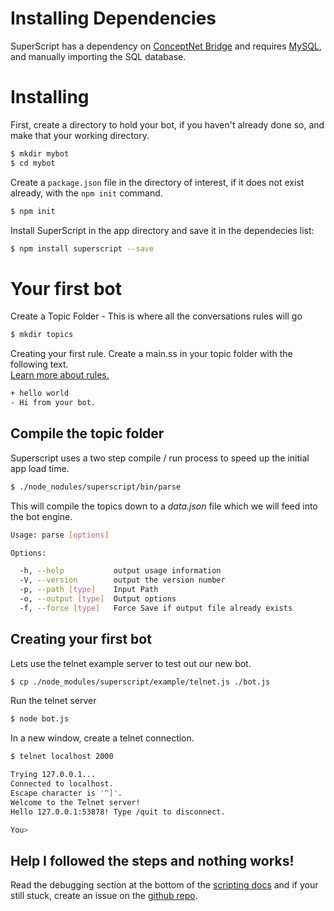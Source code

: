 
# Installing Dependencies

SuperScript has a dependency on <a href="https://github.com/silentrob/conceptnet" title="Helps setup Concept 4 Database with MySQL and provides some sugar for getting some data out">ConceptNet Bridge</a> and requires <a href="http://mysql.com">MySQL</a>, and manually importing the SQL database.


# Installing

First, create a directory to hold your bot, if you haven't already done so, and make that your working directory.
```sh
$ mkdir mybot
$ cd mybot
```

Create a `package.json` file in the directory of interest, if it does not exist already, with the `npm init` command.

```sh
$ npm init
```

Install SuperScript in the app directory and save it in the dependecies list:

```sh
$ npm install superscript --save
```

# Your first bot

Create a Topic Folder - This is where all the conversations rules will go

```sh
$ mkdir topics
```


Creating your first rule. Create a main.ss in your topic folder with the following text. <br/>[Learn more about rules.](/documentation/scripting)

```sh
+ hello world
- Hi from your bot.
```

## Compile the topic folder

Superscript uses a two step compile / run process to speed up the initial app load time.

```sh
$ ./node_nodules/superscript/bin/parse

```

This will compile the topics down to a *data.json* file which we will feed into the bot engine.


```sh
Usage: parse [options]

Options:

  -h, --help           output usage information
  -V, --version        output the version number
  -p, --path [type]    Input Path
  -o, --output [type]  Output options
  -f, --force [type]   Force Save if output file already exists

```

## Creating your first bot

Lets use the telnet example server to test out our new bot.

```sh
$ cp ./node_modules/superscript/example/telnet.js ./bot.js

```

Run the telnet server

```sh
$ node bot.js

```

In a new window, create a telnet connection.

```sh
$ telnet localhost 2000

Trying 127.0.0.1...
Connected to localhost.
Escape character is '^]'.
Welcome to the Telnet server!
Hello 127.0.0.1:53878! Type /quit to disconnect.

You>

```


## Help I followed the steps and nothing works!
Read the debugging section at the bottom of the [scripting docs](/documentation/scripting#debug) and if your still stuck, create an issue on the [github repo](https://github.com/silentrob/superscript/issues). 



<!-- <div class="doc-box doc-info">
Node modules installed with the `--save` option are added to the `dependencies` list in the `package.json` file.
Then using `npm install` in the app directory will automatically install modules in the dependecies list.
</div> -->
